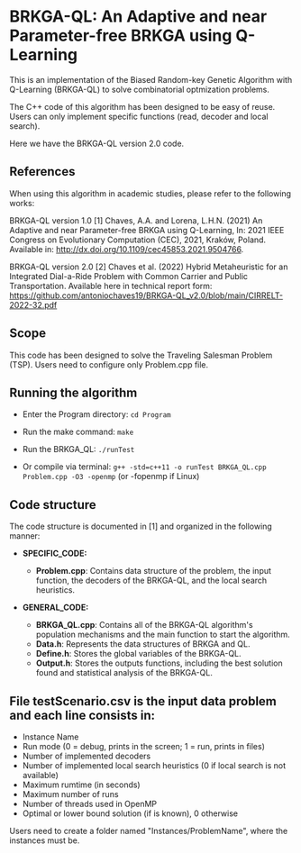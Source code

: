 
# BRKGA-QL: An Adaptive and near Parameter-free BRKGA using Q-Learning

This is an implementation of the Biased Random-key Genetic Algorithm with Q-Learning (BRKGA-QL) to solve combinatorial optmization problems.

The C++ code of this algorithm has been designed to be easy of reuse. Users can only implement specific functions (read, decoder and local search). 

Here we have the BRKGA-QL version 2.0 code.


## References

When using this algorithm in academic studies, please refer to the following works:

BRKGA-QL version 1.0
[1] Chaves, A.A. and Lorena, L.H.N. (2021)
An Adaptive and near Parameter-free BRKGA using Q-Learning, In: 2021 IEEE Congress on Evolutionary Computation (CEC), 2021, Kraków, Poland. Available in: http://dx.doi.org/10.1109/cec45853.2021.9504766.

BRKGA-QL version 2.0
[2] Chaves et al. (2022)
Hybrid Metaheuristic for an Integrated Dial-a-Ride Problem with Common Carrier and Public Transportation.
Available here in technical report form: https://github.com/antoniochaves19/BRKGA-QL_v2.0/blob/main/CIRRELT-2022-32.pdf

## Scope

This code has been designed to solve the Traveling Salesman Problem (TSP). Users need to configure only Problem.cpp file.


## Running the algorithm

* Enter the Program directory: `cd Program`
* Run the make command: `make`
* Run the BRKGA_QL: `./runTest`

* Or compile via terminal: `g++ -std=c++11 -o runTest BRKGA_QL.cpp Problem.cpp -O3 -openmp` (or -fopenmp if Linux)


## Code structure

The code structure is documented in [1] and organized in the following manner:

* **SPECIFIC_CODE:**
    * **Problem.cpp**: Contains data structure of the problem, the input function, the decoders of the BRKGA-QL, and the local search heuristics.

* **GENERAL_CODE:**
    * **BRKGA_QL.cpp**: Contains all of the BRKGA-QL algorithm's population mechanisms and the main function to start the algorithm.
    * **Data.h**: Represents the data structures of BRKGA and QL.
    * **Define.h**: Stores the global variables of the BRKGA-QL.
    * **Output.h**: Stores the outputs functions, including the best solution found and statistical analysis of the BRKGA-QL.

## File testScenario.csv is the input data problem and each line consists in:

- Instance Name
- Run mode (0 = debug, prints in the screen; 1 = run, prints in files)
- Number of implemented decoders
- Number of implemented local search heuristics (0 if local search is not available)
- Maximum rumtime (in seconds)
- Maximum number of runs
- Number of threads used in OpenMP
- Optimal or lower bound solution (if is known), 0 otherwise

Users need to create a folder named "Instances/ProblemName", where the instances must be.
